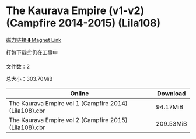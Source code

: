 # The Kaurava Empire (v1-v2) (Campfire 2014-2015) (Lila108)

[磁力链接⬇Magnet Link](magnet:?xt=urn:btih:6ff472217a8a010514b2157f108a1c6ba61863d7&dn=The%20Kaurava%20Empire%20%28v1-v2%29%20%28Campfire%202014-2015%29%20%28Lila108%29)

打包下载📦仍在工事中

文件数：2

总大小：303.70MiB

Online | Download
--- | ---
The Kaurava Empire vol 1 (Campfire 2014) (Lila108).cbr | 94.17MiB
The Kaurava Empire vol 2 (Campfire 2015) (Lila108).cbr | 209.53MiB